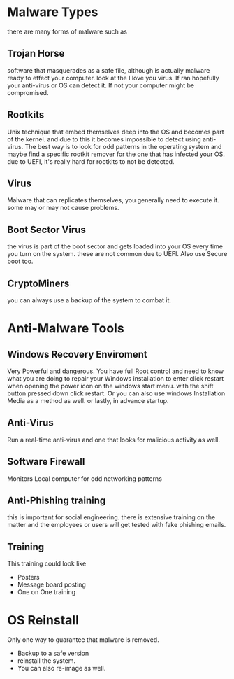 # Malware Types
there are many forms of malware such as
## Trojan Horse
software that masquerades as a safe file, although is actually malware ready to effect your computer. look at the I love you virus.
If ran hopefully your anti-virus or OS can detect it. If not your computer might be compromised.
## Rootkits
Unix technique that embed themselves deep into the OS and becomes part of the kernel. and due to this it becomes impossible to detect using anti-virus. The best way is to look for odd patterns in the operating system and maybe find a specific rootkit remover for the one that has infected your OS.
due to UEFI, it's really hard for rootkits to not be detected.
## Virus
Malware that can replicates themselves, you generally need to execute it. some may or may not cause problems.
## Boot Sector Virus
the virus is part of the boot sector and gets loaded into your OS every time you turn on the system. these are not common due to UEFI. Also use Secure boot too.
## CryptoMiners
you can always use a backup of the system to combat it.
# Anti-Malware Tools
## Windows Recovery Enviroment
Very Powerful and dangerous. You have full Root control and need to know what you are doing to repair your Windows installation
to enter click restart when opening the power icon on the windows start menu. with the shift button pressed down click restart. Or you can also use windows Installation Media as a method as well. or lastly, in advance startup.
## Anti-Virus
Run a real-time anti-virus and one that looks for malicious activity as well.
## Software Firewall
Monitors Local computer for odd networking patterns
## Anti-Phishing training
this is important for social engineering. there is extensive training on the matter and the employees or users will get tested with fake phishing emails.
## Training
This training could look like
- Posters
- Message board posting
- One on One training
# OS Reinstall
Only one way to guarantee that malware is removed.
- Backup to a safe version
- reinstall the system.
- You can also re-image as well.


